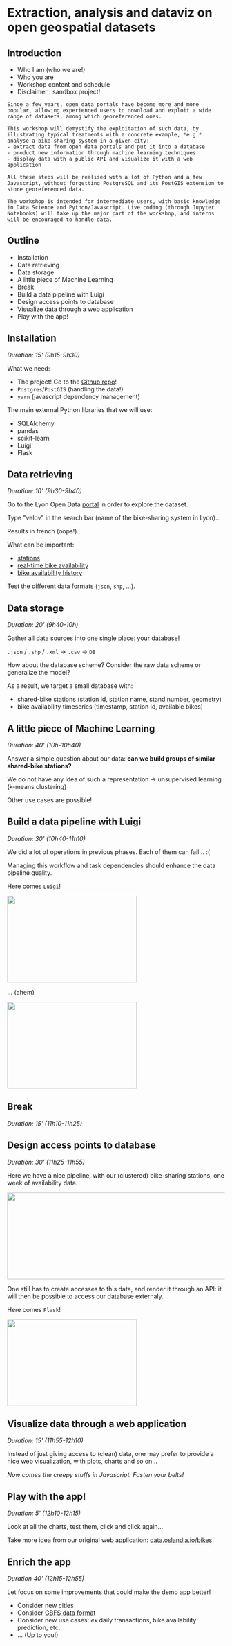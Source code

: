 # Extraction, analysis and dataviz on open geospatial datasets

## Introduction

+ Who I am (who we are!)
+ Who you are
+ Workshop content and schedule
+ Disclaimer : sandbox project!

```
Since a few years, open data portals have become more and more popular, allowing experienced users to download and exploit a wide range of datasets, among which georeferenced ones.

This workshop will demystify the exploitation of such data, by illustrating typical treatments with a concrete example, *e.g.* analyse a bike-sharing system in a given city:
- extract data from open data portals and put it into a database
- product new information through machine learning techniques
- display data with a public API and visualize it with a web application

All these steps will be realised with a lot of Python and a few Javascript, without forgetting PostgreSQL and its PostGIS extension to store georeferenced data.

The workshop is intended for intermediate users, with basic knowledge in Data Science and Python/Javascript. Live coding (through Jupyter Notebooks) will take up the major part of the workshop, and interns will be encouraged to handle data.
```

## Outline

+ Installation
+ Data retrieving
+ Data storage
+ A little piece of Machine Learning
+ Break
+ Build a data pipeline with Luigi
+ Design access points to database
+ Visualize data through a web application
+ Play with the app!

## Installation

*Duration: 15' (9h15-9h30)*

What we need:
+ The project! Go to
the [Github repo](https://github.com/Oslandia/workshop-jitenshea)!
+ `Postgres`/`PostGIS` (handling the data!)
+ `yarn` (javascript dependency management)

The main external Python libraries that we will use:
+ SQLAlchemy
+ pandas
+ scikit-learn
+ Luigi
+ Flask

## Data retrieving

*Duration: 10' (9h30-9h40)*

Go to the Lyon Open
Data [portal](https://download.data.grandlyon.com/catalogue/srv/eng/catalog.search#/home) in order to explore the dataset.

Type "velov" in the search bar (name of the bike-sharing system in Lyon)...

Results in french (oops!)...

What can be important:
+ [stations](https://download.data.grandlyon.com/catalogue/srv/eng/catalog.search#/metadata/56a61ec4-8ce7-46ab-bdc4-3365e2d95635)
+ [real-time bike availability](https://download.data.grandlyon.com/catalogue/srv/eng/catalog.search#/metadata/46eac9e4-33cb-45b7-a104-7bcc8e654c98)
+ [bike availability history](https://download.data.grandlyon.com/catalogue/srv/eng/catalog.search#/metadata/9bc6806d-e8a0-463b-aaa1-4364a75e44d7)

Test the different data formats (`json`, `shp`, ...).

## Data storage

*Duration: 20' (9h40-10h)*

Gather all data sources into one single place: your database!

`.json` / `.shp` / `.xml` -> `.csv` -> `DB`

How about the database scheme? Consider the raw data scheme or generalize the
model?

As a result, we target a small database with:
+ shared-bike stations (station id, station name, stand number, geometry)
+ bike availability timeseries (timestamp, station id, available bikes)

## A little piece of Machine Learning

*Duration: 40' (10h-10h40)*

Answer a simple question about our data: **can we build groups of similar
shared-bike stations?**

We do not have any idea of such a representation -> unsupervised learning
(k-means clustering)

Other use cases are possible!

## Build a data pipeline with Luigi

*Duration: 30' (10h40-11h10)*

We did a lot of operations in previous phases. Each of them can fail... :(

Managing this workflow and task dependencies should enhance the data pipeline
quality.

Here comes `Luigi`!

<img src="./img/luigi-the-plumber.jpg"  width="300" height="200">

... (ahem)

<img src="./img/luigi.png"  width="300" height="200">

## Break

*Duration: 15' (11h10-11h25)*

## Design access points to database

*Duration: 30' (11h25-11h55)*

Here we have a nice pipeline, with our (clustered) bike-sharing stations, one
week of availability data.

<img src="./img/luigi-pipeline.png"  width="600" height="200">

One still has to create accesses to this data, and render it through an API: it will then be possible to access our database externaly.

Here comes `Flask`!

<img src="./img/flask-logo.png"  width="300" height="200">

## Visualize data through a web application

*Duration: 15' (11h55-12h10)*

Instead of just giving access to (clean) data, one may prefer to provide a nice
web visualization, with plots, charts and so on...

*Now comes the creepy stuffs in Javascript. Fasten your belts!*

## Play with the app!

*Duration: 5' (12h10-12h15)*

Look at all the charts, test them, click and click again...

Take more idea from our original web
application: [data.oslandia.io/bikes](http://data.oslandia.io/bikes).

## Enrich the app

*Duration 40' (12h15-12h55)*

Let focus on some improvements that could make the demo app better!

+ Consider new cities
+ Consider [GBFS data format](https://github.com/NABSA/gbfs)
+ Consider new use cases: *ex* daily transactions, bike availability
  prediction, etc.
+ ... (Up to you!)
